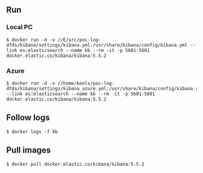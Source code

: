 ## Run

### Local PC

```
$ docker run -d -v //E/src/poc-log-dfds/kibana/settings/kibana.yml:/usr/share/kibana/config/kibana.yml --link es:elasticsearch --name kb --rm -it -p 5601:5601 docker.elastic.co/kibana/kibana:5.5.2
```

### Azure

```
$ docker run -d -v //home/keols/poc-log-dfds/kibana/settings/kibana_azure.yml:/usr/share/kibana/config/kibana.yml --link es:elasticsearch --name kb --rm -it -p 5601:5601 docker.elastic.co/kibana/kibana:5.5.2
```

## Follow logs

```
$ docker logs -f kb
```

## Pull images

```
$ docker pull docker.elastic.co/kibana/kibana:5.5.2
```

